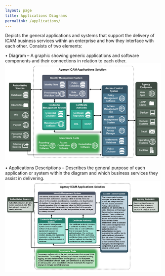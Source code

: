 ```yaml
---
layout: page
title: Applications Diagrams
permalink: /applications/
---
```

Depicts the general applications and systems that support the delivery of ICAM business services within an enterprise and how they interface with each other. Consists of two elements:

•	Diagram – A graphic showing generic applications and software components and their connections in relation to each other.
![Image of Business Process Diagram](../img/ApplicationsInterfaceDiagram.png)

•	Applications Descriptions – Describes the general purpose of each application or system within the diagram and which business services they assist in delivering.
![Image of Business Process Diagram](../img/ApplicationsDescriptions.png)
